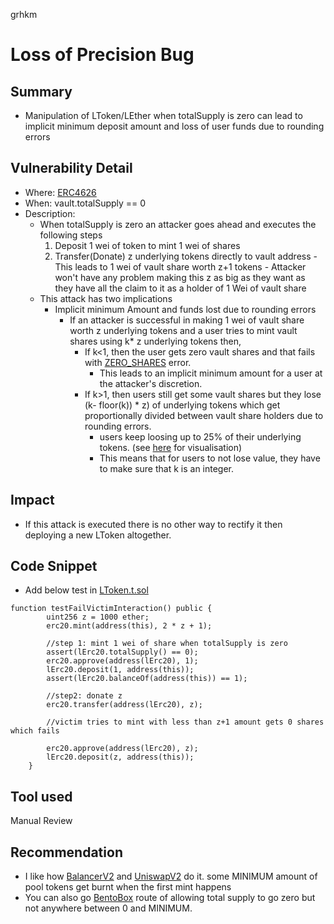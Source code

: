 grhkm
# Loss of Precision Bug

## Summary
- Manipulation of LToken/LEther when totalSupply is zero can lead to implicit minimum deposit amount and loss of user funds due to rounding errors

## Vulnerability Detail
- Where: [ERC4626](https://github.com/sherlock-audit/2022-08-sentiment-kankodu/blob/main/protocol/src/tokens/utils/ERC4626.sol)
- When: vault.totalSupply == 0
- Description:
    - When totalSupply is zero an attacker goes ahead and executes the following steps
        1. Deposit 1 wei of token to mint 1 wei of shares
        3. Transfer(Donate) z underlying tokens directly to vault address
                - This leads to 1 wei of vault share worth z+1 tokens
                - Attacker won't have any problem making this z as big as they want as they have all the claim to it as a holder of 1 Wei of vault share
    - This attack has two implications
        - Implicit minimum Amount and funds lost due to rounding errors
            - If an attacker is successful in making 1 wei of vault share worth z underlying tokens and a user tries to mint vault shares using k* z underlying tokens then,
                - If k<1, then the user gets zero vault shares and that fails with [ZERO_SHARES](https://github.com/sherlock-audit/2022-08-sentiment-kankodu/blob/main/protocol/src/tokens/utils/ERC4626.sol#L52) error.
                    - This leads to an implicit minimum amount for a user at the attacker's discretion.
                - If k>1, then users still get some vault shares but they lose (k- floor(k)) * z) of underlying tokens which get proportionally divided between vault share holders due to rounding errors.
                    - users keep loosing up to 25% of their underlying tokens. (see [here](https://www.desmos.com/calculator/tjz5j62fng) for visualisation)
                    - This means that for users to not lose value, they have to make sure that k is an integer.
## Impact
- If this attack is executed there is no other way to rectify it then deploying a new LToken altogether.
## Code Snippet
- Add below test in [LToken.t.sol](https://github.com/sentimentxyz/protocol/blob/4e45871e4540df0f189f6c89deb8d34f24930120/src/test/tokens/LToken.t.sol)
```
function testFailVictimInteraction() public {
        uint256 z = 1000 ether;
        erc20.mint(address(this), 2 * z + 1);

        //step 1: mint 1 wei of share when totalSupply is zero
        assert(lErc20.totalSupply() == 0);
        erc20.approve(address(lErc20), 1);
        lErc20.deposit(1, address(this));
        assert(lErc20.balanceOf(address(this)) == 1);

        //step2: donate z
        erc20.transfer(address(lErc20), z);

        //victim tries to mint with less than z+1 amount gets 0 shares which fails

        erc20.approve(address(lErc20), z);
        lErc20.deposit(z, address(this));
    }

```
## Tool used

Manual Review

## Recommendation
- I like how [BalancerV2](https://github.com/balancer-labs/balancer-v2-monorepo/blob/master/pkg/pool-utils/contracts/BasePool.sol#L307-L325) and [UniswapV2](https://github.com/Uniswap/v2-core/blob/master/contracts/UniswapV2Pair.sol#L119-L121) do it. some MINIMUM amount of pool tokens get burnt when the first mint happens
-  You can also go [BentoBox](https://github.com/sushiswap/bentobox/blob/canary/contracts/BentoBox.sol) route of allowing total supply to go zero but not anywhere between 0 and MINIMUM. 

